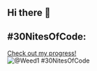 ## Hi there 👋

<!--
**Weed1/Weed1** is a ✨ _special_ ✨ repository because its `README.md` (this file) appears on your GitHub profile.

Here are some ideas to get you started:

- 🔭 I’m currently working on ...
- 🌱 I’m currently learning ...
- 👯 I’m looking to collaborate on ...
- 🤔 I’m looking for help with ...
- 💬 Ask me about ...
- 📫 How to reach me: ...
- 😄 Pronouns: ...
- ⚡ Fun fact: ...
-->
## #30NitesOfCode:
  [Check out my progress!](https://www.codedex.io/@Weed1/30-nites-of-code)  
  ![@Weed1 #30NitesOfCode](https://www.codedex.io/api/petStatus?user=Weed1)
